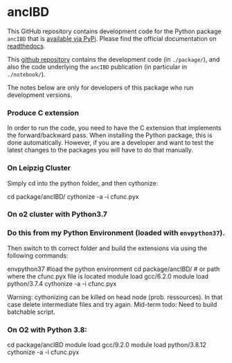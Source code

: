 # ancIBD
This GitHub repository contains development code for the Python package `ancIBD` that is [available via PyPi](https://pypi.org/project/ancIBD/). Please find the official documentation on [readthedocs](https://ancibd.readthedocs.io). 

This [github repository](https://github.com/hringbauer/ancIBD) contains the development code (in `./package/`), and also the code underlying the `ancIBD` publication (in particular in `./notebook/`).

The notes below are only for developers of this package who run development versions.

### Produce C extension
In order to run the code, you need to have the C extension that implements the forward/backward pass. When installing the Python package, this is done automatically. However, if you are a developer and want to test the latest changes to the packages you will have to do that manually.

### On Leipzig Cluster
Simply cd into the python folder, and then cythonize:

cd package/ancIBD/
cythonize -a -i cfunc.pyx

### On o2 cluster with Python3.7
### Do this from my Python Environment (loaded with `envpython37`). 
Then switch to th correct folder and build the extensions via using the following commands:

envpython37  #load the python environment
cd package/ancIBD/  # or path where the cfunc.pyx file is located
module load gcc/6.2.0
module load python/3.7.4
cythonize -a -i cfunc.pyx

Warning: cythonizing can be killed on head node (prob. ressources). In that case delete intermediate files and try again. Mid-term todo: Need to build batchable script.

### On O2 with Python 3.8:
cd package/ancIBD
module load gcc/9.2.0
module load python/3.8.12
cythonize -a -i cfunc.pyx






